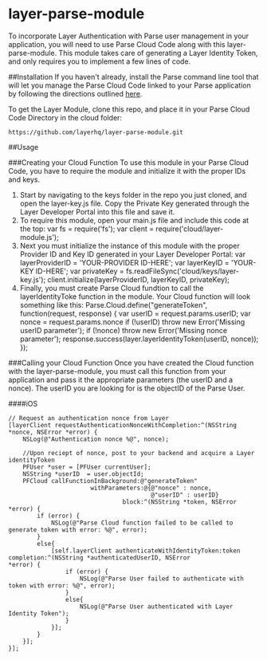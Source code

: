 layer-parse-module
==================
To incorporate Layer Authentication with Parse user management in your application, you will need to use Parse Cloud Code along with this layer-parse-module. This module takes care of generating a Layer Identity Token, and only requires you to implement a few lines of code.


##Installation
If you haven't already, install the Parse command line tool that will let you manage the Parse Cloud Code linked to your Parse application by following the directions outlined [here](https://parse.com/docs/cloud_code_guide).

To get the Layer Module, clone this repo, and place it in your Parse Cloud Code Directory in the cloud folder:

    https://github.com/layerhq/layer-parse-module.git
    
##Usage


###Creating your Cloud Function
To use this module in your Parse Cloud Code, you have to require the module and initialize it with the proper IDs and keys. 
  1. Start by navigating to the keys folder in the repo you just cloned, and open the layer-key.js file. Copy the Private       Key generated through the Layer Developer Portal into this file and save it. 
  2. To require this module, open your main.js file and include this code at the top:
        var fs = require('fs');
        var client = require('cloud/layer-module.js');
  3. Next you must initialize the instance of this module with the proper Provider ID and Key ID generated in your Layer        Developer Portal:
        var layerProviderID = 'YOUR-PROVIDER ID-HERE';
        var layerKeyID = 'YOUR-KEY ID-HERE';
        var privateKey = fs.readFileSync('cloud/keys/layer-key.js');
        client.initialize(layerProviderID, layerKeyID, privateKey);
  4. Finally, you must create Parse Cloud fundtion to call the layerIdentityToke function in the module. Your Cloud function will look something like this:
        Parse.Cloud.define("generateToken", function(request, response) {
	          var userID = request.params.userID;
	          var nonce = request.params.nonce
	          if (!userID) throw new Error('Missing userID parameter');
	          if (!nonce) throw new Error('Missing nonce parameter');
            response.success(layer.layerIdentityToken(userID, nonce));
        });


###Calling your Cloud Function
Once you have created the Cloud function with the layer-parse-module, you must call this function from your application and pass it the appropriate parameters (the userID and a nonce). The userID you are looking for is the objectID of the Parse User.

####iOS

    // Request an authentication nonce from Layer
    [layerClient requestAuthenticationNonceWithCompletion:^(NSString *nonce, NSError *error) {
        NSLog(@"Authentication nonce %@", nonce);
       
        //Upon reciept of nonce, post to your backend and acquire a Layer identityToken  
        PFUser *user = [PFUser currentUser];
        NSString *userID  = user.objectId;
        PFCloud callFunctionInBackground:@"generateToken"
                           withParameters:@{@"nonce" : nonce,
                                            @"userID" : userID}
                                    block:^(NSString *token, NSError *error) {
            if (error) {
                NSLog(@"Parse Cloud function failed to be called to generate token with error: %@", error);
            }
            else{
                [self.layerClient authenticateWithIdentityToken:token completion:^(NSString *authenticatedUserID, NSError                  *error) {
                    if (error) {
                        NSLog(@"Parse User failed to authenticate with token with error: %@", error);
                    }
                    else{
                        NSLog(@"Parse User authenticated with Layer Identity Token");
                    }
                }];
            }
        }];
    }];
